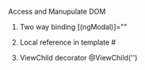 Access and Manupulate DOM 
1. Two way binding 
        [(ngModal)]="<PropertyName>"

2. Local reference in template
        #<localRefName>
    
3. ViewChild decorator
        @ViewChild('<selectoreName>') <propertyname>

